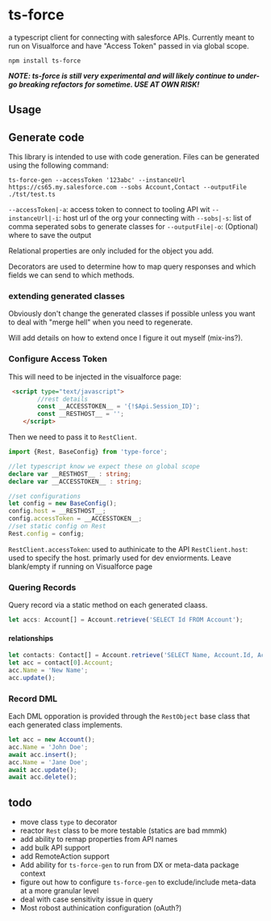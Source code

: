 # ts-force

a typescript client for connecting with salesforce APIs.  Currently meant to run on Visualforce and have "Access Token" passed in via global scope.

`npm install ts-force`

***NOTE: ts-force is still very experimental and will likely continue to under-go breaking refactors for sometime.  USE AT OWN RISK!***

## Usage

## Generate code

This library is intended to use with code generation.  Files can be generated using the following command:

`ts-force-gen --accessToken '123abc' --instanceUrl https://cs65.my.salesforce.com --sobs Account,Contact --outputFile ./tst/test.ts`

`--accessToken|-a`: access token to connect to tooling API wit
`--instanceUrl|-i`: host url of the org your connecting with
`--sobs|-s`: list of comma seperated sobs to generate classes for
`--outputFile|-o`: (Optional) where to save the output

Relational properties are only included for the object you add.

Decorators are used to determine how to map query responses and which fields we can send to which methods.

### extending generated classes

Obviously don't change the generated classes if possible unless you want to deal with "merge hell" when you need to regenerate.

Will add details on how to extend once I figure it out myself (mix-ins?).

### Configure Access Token

This will need to be injected in the visualforce page:

```html
 <script type="text/javascript">
        //rest details
        const __ACCESSTOKEN__ = '{!$Api.Session_ID}';
        const __RESTHOST__ = '';
    </script>
```

Then we need to pass it to `RestClient`.

```typescript
import {Rest, BaseConfig} from 'type-force';

//let typescript know we expect these on global scope
declare var __RESTHOST__ : string;
declare var __ACCESSTOKEN__ : string;

//set configurations
let config = new BaseConfig();
config.host = __RESTHOST__;
config.accessToken = __ACCESSTOKEN__;
//set static config on Rest
Rest.config = config;
```

`RestClient.accessToken`: used to authinicate to the API
`RestClient.host`: used to specify the host.  primarly used for dev enviorments. Leave blank/empty if running on Visualforce page

### Quering Records

Query record via a static method on each generated claass.

```typescript
let accs: Account[] = Account.retrieve('SELECT Id FROM Account');
```

#### relationships

```typescript
let contacts: Contact[] = Account.retrieve('SELECT Name, Account.Id, Account.Name FROM Contact LIMIT 1');
let acc = contact[0].Account;
acc.Name = 'New Name';
acc.update();
```

### Record DML

Each DML opporation is provided through the `RestObject` base class that each generated class implements.

```typescript
let acc = new Account();
acc.Name = 'John Doe';
await acc.insert();
acc.Name = 'Jane Doe';
await acc.update();
await acc.delete();
```

## todo

- move class `type` to decorator
- reactor `Rest` class to be more testable (statics are bad mmmk)
- add ability to remap properties from API names
- add bulk API support
- add RemoteAction support
- Add ability for `ts-force-gen` to run from DX or meta-data package context
- figure out how to configure `ts-force-gen` to exclude/include meta-data at a more granular level
- deal with case sensitivity issue in query
- Most robost authinication configuration (oAuth?)
